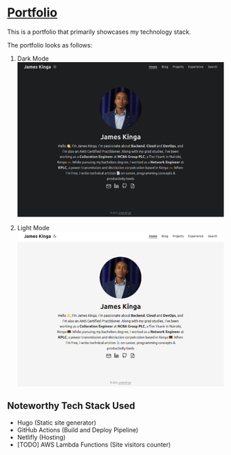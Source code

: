 # [Portfolio](https://kingaj.netlify.app/) #

This is a portfolio that primarily showcases my technology stack.

The portfolio looks as follows:
1. Dark Mode
![](static/home/portfolio-home-darkmode.png)

2. Light Mode
![](static/home/portfolio-home-lightmode.png)

## Noteworthy Tech Stack Used
- Hugo (Static site generator)
- GitHub Actions (Build and Deploy Pipeline)
- Netlifly (Hosting)
- [TODO] AWS Lambda Functions (Site visitors counter)